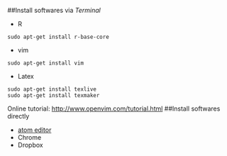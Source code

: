 ##Install softwares via *Terminal*
* R
```
sudo apt-get install r-base-core
```
* vim
```
sudo apt-get install vim
```
* Latex
```
sudo apt-get install texlive
sudo apt-get install texmaker
```
Online tutorial: http://www.openvim.com/tutorial.html
##Install softwares directly
* [atom editor](https://atom.io/)
* Chrome
* Dropbox


